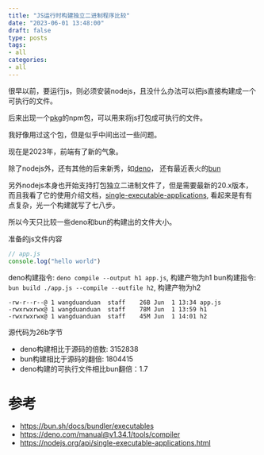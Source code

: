 ```yaml
---
title: "JS运行时构建独立二进制程序比较"
date: "2023-06-01 13:48:00"
draft: false
type: posts
tags:
- all
categories:
- all
---
```


很早以前，要运行js，则必须安装nodejs，且没什么办法可以把js直接构建成一个可执行的文件。

后来出现一个[pkg](https://www.npmjs.com/package/pkg)的npm包，可以用来将js打包成可执行的文件。

我好像用过这个包，但是似乎中间出过一些问题。

现在是2023年，前端有了新的气象。

除了nodejs外，还有其他的后来新秀，如[deno](https://deno.com/)， 还有最近表火的[bun](https://bun.sh/)

另外nodejs本身也开始支持打包独立二进制文件了，但是需要最新的20.x版本，而且我看了它的使用介绍文档，[single-executable-applications](https://nodejs.org/api/single-executable-applications.html), 看起来是有有点复杂，光一个构建就写了七八步。


所以今天只比较一些deno和bun的构建出的文件大小。

准备的js文件内容

```js
// app.js
console.log("hello world")
```

deno构建指令: `deno compile --output h1 app.js`,  构建产物为h1
bun构建指令: `bun build ./app.js --compile --outfile h2`, 构建产物为h2

```
-rw-r--r--@ 1 wangduanduan  staff    26B Jun  1 13:34 app.js
-rwxrwxrwx@ 1 wangduanduan  staff    78M Jun  1 13:59 h1
-rwxrwxrwx@ 1 wangduanduan  staff    45M Jun  1 14:01 h2
```

源代码为26b字节

- deno构建相比于源码的倍数: 3152838
- bun构建相比于源码的翻倍: 1804415
- deno构建的可执行文件相比bun翻倍：1.7


# 参考
- https://bun.sh/docs/bundler/executables
- https://deno.com/manual@v1.34.1/tools/compiler
- https://nodejs.org/api/single-executable-applications.html